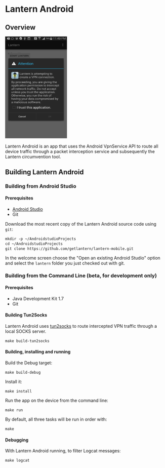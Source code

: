 Lantern Android
================================================================================

Overview
--------------------------------------------------------------------------------

<img src="screenshots/screenshot1.png" height="330px" width="200px">

Lantern Android is an app that uses the Android VpnService API to route all device traffic through a packet interception service and subsequently the Lantern circumvention tool.

## Building Lantern Android

### Building from Android Studio

#### Prerequisites

* [Android Studio][1]
* Git

Download the most recent copy of the Lantern Android source code using `git`:

```
mkdir -p ~/AndroidstudioProjects
cd ~/AndroidstudioProjects
git clone https://github.com/getlantern/lantern-mobile.git
```

In the welcome screen choose the "Open an existing Android Studio" option and
select the `lantern` folder you just checked out with git.
 
### Building from the Command Line (beta, for development only)

#### Prerequisites

* Java Development Kit 1.7
* Git

#### Building Tun2Socks
Lantern Android uses [tun2socks](https://code.google.com/p/badvpn/wiki/tun2socks) to route intercepted VPN traffic through a local SOCKS server.

```
make build-tun2socks
```

#### Building, installing and running

Build the Debug target:

```
make build-debug
```

Install it:

```
make install
```

Run the app on the device from the command line:

```
make run
```

By default, all three tasks will be run in order with:

```
make
```

#### Debugging

With Lantern Android running, to filter Logcat messages:

```
make logcat
```
 
[1]: http://developer.android.com/tools/studio/index.html   
